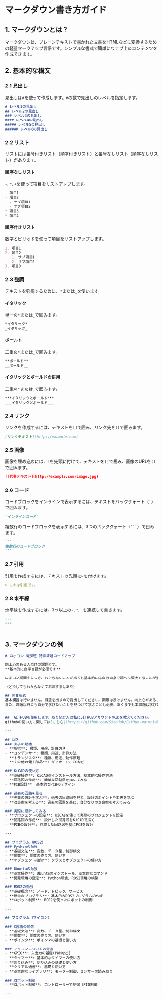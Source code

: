# マークダウン書き方ガイド

## 1. マークダウンとは？
マークダウンは、プレーンテキストで書かれた文書をHTMLなどに変換するための軽量マークアップ言語です。シンプルな書式で簡単にウェブ上のコンテンツを作成できます。

## 2. 基本的な構文

### 2.1 見出し
見出しは`#`を使って作成します。`#`の数で見出しのレベルを指定します。

```markdown
# レベル1の見出し
## レベル2の見出し
### レベル3の見出し
#### レベル4の見出し
##### レベル5の見出し
###### レベル6の見出し
```

### 2.2 リスト
リストには番号付きリスト（順序付きリスト）と番号なしリスト（順序なしリスト）があります。

#### 順序なしリスト
`-`, `*`, `+`を使って項目をリストアップします。

```markdown
- 項目1
- 項目2
  - サブ項目1
  - サブ項目2
* 項目3
* 項目4
```

#### 順序付きリスト
数字とピリオドを使って項目をリストアップします。

```markdown
1. 項目1
2. 項目2
   1. サブ項目1
   2. サブ項目2
3. 項目3
```

### 2.3 強調
テキストを強調するために、`*`または`_`を使います。

#### イタリック
単一の`*`または`_`で囲みます。

```markdown
*イタリック*
_イタリック_
```

#### ボールド
二重の`*`または`_`で囲みます。

```markdown
**ボールド**
__ボールド__
```

#### イタリックとボールドの併用
三重の`*`または`_`で囲みます。

```markdown
***イタリックとボールド***
___イタリックとボールド___
```

### 2.4 リンク
リンクを作成するには、テキストを`[]`で囲み、リンク先を`()`で囲みます。

```markdown
[リンクテキスト](http://example.com)
```

### 2.5 画像
画像を埋め込むには、`!`を先頭に付けて、テキストを`[]`で囲み、画像のURLを`()`で囲みます。

```markdown
![代替テキスト](http://example.com/image.jpg)
```

### 2.6 コード
コードブロックをインラインで表示するには、テキストをバッククォート（`` ` ``）で囲みます。

```markdown
`インラインコード`
```

複数行のコードブロックを表示するには、3つのバッククォート（`` ``` ``）で囲みます。

````markdown
```
複数行のコードブロック
```
````

### 2.7 引用
引用を作成するには、テキストの先頭に`>`を付けます。

```markdown
> これは引用です。
```

### 2.8 水平線
水平線を作成するには、3つ以上の`-`, `*`, `_`を連続して書きます。

```markdown
---
***
___
```

## 3. マークダウンの例

```markdown
# ロボコン 電気班 特訓課題ロードマップ

向上心のある人向けの課題です。
**基本的に自学自習が必須です**

ロボコン期間中につき、わからないことが出ても基本的には自分自身で調べて解決することが望ましい。また、本ロボコン優先です。部活中やることないときはやってもらって構わないです。

（どうしてもわからなくて相談するはあり）

## 開催形式
基本講習は行いません。課題を出すので提出してください。期限は設けません。向上心があることが前提なのでやる気のない人はやらなくて結構。
また、課題以外にも自分で学びたいことを見つけて学ぶことも必要。あくまでも本課題は学びたいことが見つからない人向けである。


##  GITHUBを使用します。取り組む人は私にGITHUBアカウントのIDを教えてください。
githubの使い方に関しては[こちら](https://github.com/SkenHub/GitHub-materials/tree/main)を確認

---

## 回路
### 素子の勉強
- **抵抗**: 種類、用途、計算方法
- **コンデンサ**: 種類、用途、計算方法
- **トランジスタ**: 種類、用途、動作原理
- **その他の電子部品**: ダイオード、ICなど

### KiCADの使い方
- **基礎操作**: KiCADのインストール方法、基本的な操作方法
- **回路図の作成**: 簡単な回路図を描いてみる
- **PCB設計**: 基本的なPCBのデザイン

### 過去の回路を見る
- **先輩の設計を学ぶ**: 過去の回路図を見て、設計のポイントや工夫を学ぶ
- **改良案を考える**: 過去の回路を基に、自分なりの改良案を考えてみる

### 実際に設計してみる
- **プロジェクトの設定**: KiCADを使って実際のプロジェクトを設定
- **回路図の作成**: 設計した回路図をKiCADで描く
- **PCBの設計**: 作成した回路図を基にPCBを設計

---

## プログラム（ROS2）
### Pythonの勉強
- **基礎文法**: 変数、データ型、制御構文
- **関数**: 関数の作り方、使い方
- **オブジェクト指向**: クラスとオブジェクトの使い方

### Ubuntuの勉強
- **基本操作**: Ubuntuのインストール、基本的なコマンド
- **開発環境の設定**: Python環境、ROS2環境の構築

### ROS2の勉強
- **基礎概念**: ノード、トピック、サービス
- **簡単なプログラム**: 基本的なROS2プログラムの作成
- **ロボット制御**: ROS2を使ったロボットの制御

---

## プログラム（マイコン）

### C言語の勉強
- **基礎文法**: 変数、データ型、制御構文
- **関数**: 関数の作り方、使い方
- **ポインタ**: ポインタの基礎と使い方

### マイコンについての勉強
- **GPIO**: 入出力の基礎(PWMなど)
- **タイマー**: 基本的なタイマーの使い方
- **割り込み**: 割り込みの基礎と使い方
- **シリアル通信**: 基礎と使い方
- **基本的なライブラリ**: モーター制御、センサーの読み取り

### ロボット制御
- **ロボット制御**: コントローラーで制御（PID制御）

---
```

